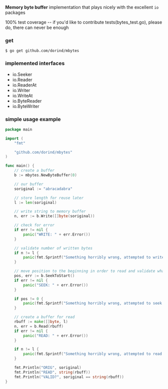 **Memory byte buffer** implementation that plays nicely with the excellent `io` packages

100% test coverage -- if you'd like to contribute tests(bytes\_test.go), please do, there can never be enough

### get

```shell
$ go get github.com/dorind/mbytes
```

### implemented interfaces
- io.Seeker
- io.Reader
- io.ReaderAt
- io.Writer
- io.WriteAt
- io.ByteReader
- io.ByteWriter

### simple usage example

```go
package main

import (
	"fmt"

	"github.com/dorind/mbytes"
)

func main() {
	// create a buffer
	b := mbytes.NewByteBuffer(0)

	// our buffer
	soriginal := "abracadabra"

	// store length for reuse later
	l := len(soriginal)

	// write string to memory buffer
	n, err := b.Write([]byte(soriginal))

	// check for error
	if err != nil {
		panic("WRITE: " + err.Error())
	}

	// validate number of written bytes
	if n != l {
		panic(fmt.Sprintf("Something horribly wrong, attempted to write %v bytes, wrote %v", l, n))
	}

	// move position to the beginning in order to read and validate what we wrote
	pos, err := b.SeekToStart()
	if err != nil {
		panic("SEEK: " + err.Error())
	}

	if pos != 0 {
		panic(fmt.Sprintf("Something horribly wrong, attempted to seek to zero, reported position %v", pos))
	}

	// create a buffer for read
	rbuff := make([]byte, l)
	n, err = b.Read(rbuff)
	if err != nil {
		panic("READ: " + err.Error())
	}

	if n != l {
		panic(fmt.Sprintf("Something horribly wrong, attempted to read %v bytes, read %v", l, n))
	}

	fmt.Println("ORIG", soriginal)
	fmt.Println("READ", string(rbuff))
	fmt.Println("VALID?", soriginal == string(rbuff))
}
```
